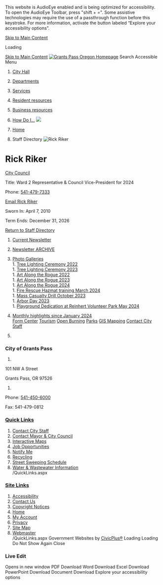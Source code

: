  

This website is AudioEye enabled and is being optimized for accessibility. To open the AudioEye Toolbar, press "shift + =". Some assistive technologies may require the use of a passthrough function before this keystroke. For more information, activate the button labeled “Explore your accessibility options”.

  [Skip to Main Content](https://www.grantspassoregon.gov/directory.aspx?eid=101/)  

Loading

  [Skip to Main Content](https://www.grantspassoregon.gov/directory.aspx?eid=101/)   [![Grants Pass Oregon Homepage](images/4d997f8c09722b4eacf6318f4363e17ed2e0f4edf7f8b8347179496f0390dc35.png)](https://www.grantspassoregon.gov/)   [](https://www.grantspassoregon.gov/Search/Results) Search 
Accessible Menu
 1.  [City Hall](https://www.grantspassoregon.gov/27/City-Hall) 
 1.  [Departments](https://www.grantspassoregon.gov/129/Departments) 
 1.  [Services](https://www.grantspassoregon.gov/101/Services) 
 1.  [Resident resources](https://www.grantspassoregon.gov/31/Resident-resources) 
 1.  [Business resources](https://www.grantspassoregon.gov/35/Business-resources) 
 1.  [How Do I...](https://www.grantspassoregon.gov/9/How-Do-I) 
  ![](images/459010ccfdf481eb71f683519979d030dfb281695856d6576b2e992bf25a2dc1.jpg)  

 1.  [Home](https://www.grantspassoregon.gov/) 
 1. Staff Directory
  ![Rick Riker](images/a7f88274e3f34c1a894f24775d25b476d3b66c4eebbcd8ce6b9a6b4a76ae2ba3.jpg)  

# Rick Riker

   [City Council](https://www.grantspassoregon.gov/Directory.aspx?DID=14) 

Title: Ward 2 Representative & Council Vice-President for 2024

Phone: [541-479-7333]() 

 [Email Rick Riker](mailto:rriker@grantspassoregon.gov)  

Sworn In: April 7, 2010

Term Ends: December 31, 2026

  

 [Return to Staff Directory](https://www.grantspassoregon.gov/Directory.aspx) 

 1.   [Current Newsletter](https://www.grantspassoregon.gov/CivicAlerts.aspx?CID=15)  
 1.   [Newsletter ARCHIVE](https://www.grantspassoregon.gov/604/City-Newsletter-ARCHIVE)  
 1.   [Photo Galleries](https://www.grantspassoregon.gov/1776/Photo-Galleries)  [](https://www.grantspassoregon.gov/directory.aspx?eid=101/)  
    1.   [Tree Lighting Ceremony 2022](https://www.grantspassoregon.gov/1778/Tree-Lighting-Ceremony-2022)  
    1.   [Tree Lighting Ceremony 2023](https://www.grantspassoregon.gov/1977/Tree-Lighting-Ceremony-2023)  
    1.   [Art Along the Rogue 2022](https://www.grantspassoregon.gov/1827/Art-Along-the-Rogue-2022)  
    1.   [Art Along the Rogue 2023](https://www.grantspassoregon.gov/1973/Art-Along-the-Rogue-2023)  
    1.   [Art Along the Rogue 2024](https://www.grantspassoregon.gov/2035/Art-Along-the-Rogue-2024)  
    1.   [Fire Rescue Hazmat training March 2024](https://www.grantspassoregon.gov/1996/Fire-Rescue-Hazmat-training-March-2024)  
    1.   [Mass Casualty Drill October 2023](https://www.grantspassoregon.gov/2036/Mass-Casualty-Drill-October-2023)  
    1.   [Arbor Day 2023](https://www.grantspassoregon.gov/1777/Arbor-Day-2023)  
    1.   [Playground Dedication at Reinhert Volunteer Park May 2024](https://www.grantspassoregon.gov/2010/Playground-Dedication-at-Reinhert-Volunt)  
 1.   [Monthly highlights since January 2024](https://www.grantspassoregon.gov/2011/Monthly-highlights-since-January-2024)  
  [Form Center](https://www.grantspassoregon.gov/formcenter)   [Tourism](https://visitgrantspass.com/)   [Open Burning](https://www.grantspassoregon.gov/1501)   [Parks](https://www.grantspassoregon.gov/286)   [GIS Mapping](https://grantspassoregon.maps.arcgis.com/home/index.html)   [Contact City Staff](https://www.grantspassoregon.gov/Directory.aspx)  

 1.    

 [](https://www.grantspassoregon.gov/)    

### City of Grants Pass

 1.    

101 NW A Street   

Grants Pass, OR 97526   

 1.    

Phone: [541-450-6000]()    

Fax: 541-479-0812   

  [](https://www.facebook.com/grantspassoregon)   [](https://www.youtube.com/channel/UCFjrr14u5HzbcEWGLjRrSSw)   [](https://www.instagram.com/grantspassoregon/)   [](https://www.nextdoor.com/city/feed/19739806)   [](https://www.linkedin.com/company/city-of-grants-pass)  

###  [Quick Links](https://www.grantspassoregon.gov/QuickLinks.aspx?CID=141) 

 1.  [Contact City Staff](https://www.grantspassoregon.gov/directory)  
 1.  [Contact Mayor & City Council](https://www.grantspassoregon.gov/173/City-Council)  
 1.  [Interactive Maps](https://grantspassoregon.maps.arcgis.com/home/gallery.html?view=grid&sortOrder=desc&sortField=numviews)  
 1.  [Job Opportunities](https://www.governmentjobs.com/careers/grantspassor)  
 1.  [Notify Me](https://www.grantspassoregon.gov/list.aspx)  
 1.  [Recycling](https://www.grantspassoregon.gov/215/Recycling-in-the-Grants-Pass-Area)  
 1.  [Street Sweeping Schedule](https://www.grantspassoregon.gov/1113/Street-Sweeping-Schedule)  
 1.  [Water & Wastewater Information](https://www.grantspassoregon.gov/983/Water-and-Wastewater-Information)  
 /QuickLinks.aspx 

###  [Site Links](https://www.grantspassoregon.gov/QuickLinks.aspx?CID=142) 

 1.  [Accessibility](https://www.grantspassoregon.gov/accessibility)  
 1.  [Contact Us](https://www.grantspassoregon.gov/directory)  
 1.  [Copyright Notices](https://www.grantspassoregon.gov/site/copyright)  
 1.  [Home](https://www.grantspassoregon.gov/)  
 1.  [My Account](https://www.grantspassoregon.gov/myaccount)  
 1.  [Privacy](https://www.grantspassoregon.gov/privacy)  
 1.  [Site Map](https://www.grantspassoregon.gov/sitemap)  
 1.  [Webmaster](https://www.grantspassoregon.gov/Directory.aspx?DID=26)  
 /QuickLinks.aspx Government Websites by [CivicPlus®](https://connect.civicplus.com/referral)  Loading Loading Do Not Show Again Close 

### Live Edit

 [](https://www.grantspassoregon.gov/)   []()  []()  Opens in new window PDF Download Word Download Excel Download PowerPoint Download Document Download Explore your accessibility options 